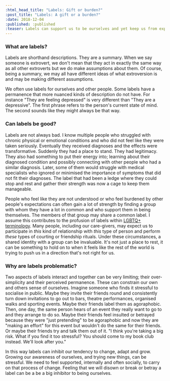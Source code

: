 ```yaml
---
:html_head_title: "Labels: Gift or burden?"
:post_title: "Labels: A gift or a burden?"
:date: 2018-12-04
:published: :published
:teaser: Labels can support us to be ourselves and yet keep us from experiencing growth. Striking a balance is key.
---
```

### What are labels?

Labels are shorthand descriptions. They are a summary. When we say someone is extrovert, we don't mean that they act in exactly the same way as all other extroverts but we do make assumptions about them. Of course, being a summary, we may all have different ideas of what extroversion is and may be making different assumptions.

We often use labels for ourselves and other people. Some labels have a permanence that more nuanced kinds of description do not have. For instance "They are feeling depressed" is very different than "They are a depressive". The first phrase refers to the person's current state of mind. The second sounds like they might always be that way.

### Can labels be good?

Labels are not always bad. I know multiple people who struggled with chronic physical or emotional conditions and who did not feel like they were taken seriously. Eventually they received diagnoses and the effects were transformative. Suddenly they had a place to stand. They had legitimacy. They also had something to put their energy into; learning about their diagnosed condition and possibly connecting with other people who had a similar diagnosis. Later, some of them would struggle with medical specialists who ignored or minimised the importance of symptoms that did not fit their diagnoses. The label that had been a ledge where they could stop and rest and gather their strength was now a cage to keep them manageable.

People who feel like they are not understood or who feel burdened by other people's expectations can often gain a lot of strength by finding a group with whom they have a lot in common and who support them in being themselves. The members of that group may share a common label. I assume this contributes to the profusion of labels within [LGBTQ+ terminology](http://itspronouncedmetrosexual.com/2013/01/a-comprehensive-list-of-lgbtq-term-definitions/). Many people, including our care-givers, may expect us to participate in *this* kind of relationship with *this* type of person and perform *these* types of courting or friendship rituals. Under these circumstances, a shared identity with a group can be invaluable. It's not just a place to rest, it can be something to hold on to when it feels like the rest of the world is trying to push us in a direction that's not right for us.

### Why are labels problematic?

Two aspects of labels interact and together can be very limiting; their over-simplicity and their perceived permanence. These can constrain our own and others sense of ourselves. Imagine someone who finds it stressful to socialise in public. Maybe they invite their friends round and consistently turn down invitations to go out to bars, theatre performances, organised walks and sporting events. Maybe their friends label them as agoraphobic. Then, one day, the same person hears of an event they really want to go to and they arrange to do so. Maybe their friends feel insulted or betrayed because they were "just pretending" to be agoraphobic and now they are "making an effort" for this event but wouldn't do the same for their friends. Or maybe their friends try and talk them out of it. "I think you're taking a big risk. What if you find it too stressful? You should come to my book club instead. We'll look after you."

In this way labels can inhibit our tendency to change, adapt and grow. Growing our awareness of ourselves, and trying new things, can be stressful. We need to feel supported, internally and often socially, to carry on that process of change. Feeling that we will disown or break or betray a label can be a be a big inhibitor to being ourselves.
